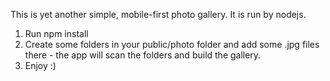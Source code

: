 This is yet another simple, mobile-first photo gallery. It is run by nodejs.

1. Run npm install
2. Create some folders in your public/photo folder and add some .jpg files there - the app will scan the folders
   and build the gallery.
3. Enjoy :)
